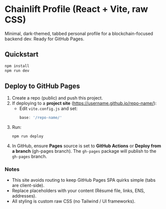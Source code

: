 # Chainlift Profile (React + Vite, raw CSS)

Minimal, dark-themed, tabbed personal profile for a blockchain-focused backend dev.
Ready for GitHub Pages.

## Quickstart

```bash
npm install
npm run dev
```

## Deploy to GitHub Pages

1. Create a repo (public) and push this project.
2. If deploying to a **project site** (https://username.github.io/repo-name/):
   - Edit `vite.config.js` and set:
     ```js
     base: '/repo-name/'
     ```
3. Run:
   ```bash
   npm run deploy
   ```
4. In GitHub, ensure **Pages** source is set to **GitHub Actions** or **Deploy from a branch** (gh-pages branch).
   The `gh-pages` package will publish to the `gh-pages` branch.

### Notes
- This site avoids routing to keep GitHub Pages SPA quirks simple (tabs are client-side).
- Replace placeholders with your content (Résumé file, links, ENS, addresses).
- All styling is custom raw CSS (no Tailwind / UI frameworks).
